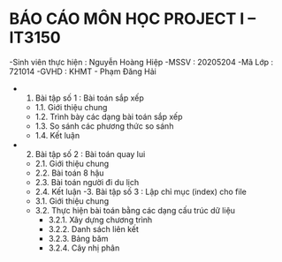 # BÁO CÁO MÔN HỌC PROJECT I – IT3150

-Sinh viên thực hiện : 		Nguyễn Hoàng Hiệp 
-MSSV :					          20205204
-Mã Lớp : 					        721014
-GVHD :					          KHMT - Phạm Đăng Hải

- 1.	Bài tập số 1 : Bài toán sắp xếp
  + 1.1.	Giới thiệu chung
  + 1.2.	Trình bày các dạng bài toán sắp xếp
  + 1.3.	So sánh các phương thức so sánh
  + 1.4.	Kết luận
- 2.	Bài tập số 2 : Bài toán quay lui
  + 2.1.	Giới thiệu chung
  + 2.2.	Bài toán 8 hậu
  + 2.3.	Bài toán người đi du lịch
  + 2.4.	Kết luận
-3.	Bài tập số 3 : Lập chỉ mục (index) cho file
  + 3.1.	Giới thiệu chung
  + 3.2.	Thực hiện bài toán bằng các dạng cấu trúc dữ liệu
    * 3.2.1.	Xây dựng chương trình
    * 3.2.2.	Danh sách liên kết
    * 3.2.3.	Bảng băm
    * 3.2.4.	Cây nhị phân
